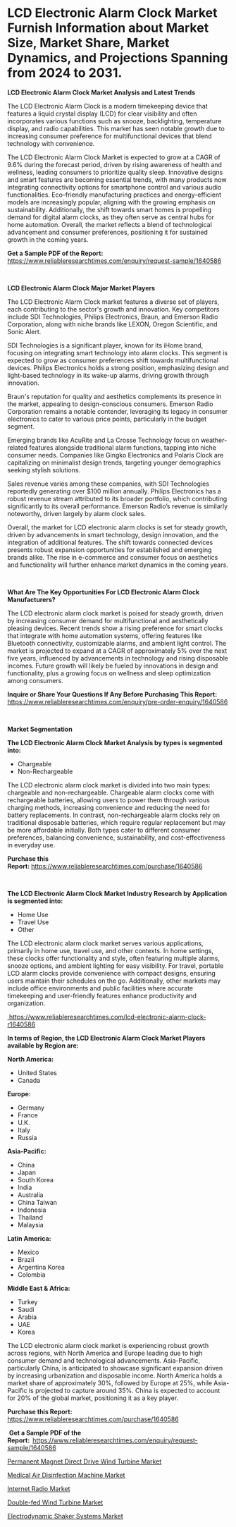 <p><h1>LCD Electronic Alarm Clock Market Furnish Information about Market Size, Market Share, Market Dynamics, and Projections Spanning from 2024 to 2031.</h1></p><p><strong>LCD Electronic Alarm Clock Market Analysis and Latest Trends</strong></p>
<p><p>The LCD Electronic Alarm Clock is a modern timekeeping device that features a liquid crystal display (LCD) for clear visibility and often incorporates various functions such as snooze, backlighting, temperature display, and radio capabilities. This market has seen notable growth due to increasing consumer preference for multifunctional devices that blend technology with convenience.</p><p>The LCD Electronic Alarm Clock Market is expected to grow at a CAGR of 9.6% during the forecast period, driven by rising awareness of health and wellness, leading consumers to prioritize quality sleep. Innovative designs and smart features are becoming essential trends, with many products now integrating connectivity options for smartphone control and various audio functionalities. Eco-friendly manufacturing practices and energy-efficient models are increasingly popular, aligning with the growing emphasis on sustainability. Additionally, the shift towards smart homes is propelling demand for digital alarm clocks, as they often serve as central hubs for home automation. Overall, the market reflects a blend of technological advancement and consumer preferences, positioning it for sustained growth in the coming years.</p></p>
<p><strong>Get a Sample PDF of the Report:&nbsp;</strong> <a href="https://www.reliableresearchtimes.com/enquiry/request-sample/1640586?utm_campaign=1400&utm_medium=2&utm_source=Github&utm_content=ia&utm_term=02102024&utm_id=lcd-electronic-alarm-clock">https://www.reliableresearchtimes.com/enquiry/request-sample/1640586</a></p>
<p>&nbsp;</p>
<p><strong>LCD Electronic Alarm Clock Major Market Players</strong></p>
<p><p>The LCD Electronic Alarm Clock market features a diverse set of players, each contributing to the sector's growth and innovation. Key competitors include SDI Technologies, Philips Electronics, Braun, and Emerson Radio Corporation, along with niche brands like LEXON, Oregon Scientific, and Sonic Alert.</p><p>SDI Technologies is a significant player, known for its iHome brand, focusing on integrating smart technology into alarm clocks. This segment is expected to grow as consumer preferences shift towards multifunctional devices. Philips Electronics holds a strong position, emphasizing design and light-based technology in its wake-up alarms, driving growth through innovation.</p><p>Braun's reputation for quality and aesthetics complements its presence in the market, appealing to design-conscious consumers. Emerson Radio Corporation remains a notable contender, leveraging its legacy in consumer electronics to cater to various price points, particularly in the budget segment.</p><p>Emerging brands like AcuRite and La Crosse Technology focus on weather-related features alongside traditional alarm functions, tapping into niche consumer needs. Companies like Gingko Electronics and Polaris Clock are capitalizing on minimalist design trends, targeting younger demographics seeking stylish solutions.</p><p>Sales revenue varies among these companies, with SDI Technologies reportedly generating over $100 million annually. Philips Electronics has a robust revenue stream attributed to its broader portfolio, which contributing significantly to its overall performance. Emerson Radio’s revenue is similarly noteworthy, driven largely by alarm clock sales.</p><p>Overall, the market for LCD electronic alarm clocks is set for steady growth, driven by advancements in smart technology, design innovation, and the integration of additional features. The shift towards connected devices presents robust expansion opportunities for established and emerging brands alike. The rise in e-commerce and consumer focus on aesthetics and functionality will further enhance market dynamics in the coming years.</p></p>
<p>&nbsp;</p>
<p><strong>What Are The Key Opportunities For LCD Electronic Alarm Clock Manufacturers?</strong></p>
<p><p>The LCD electronic alarm clock market is poised for steady growth, driven by increasing consumer demand for multifunctional and aesthetically pleasing devices. Recent trends show a rising preference for smart clocks that integrate with home automation systems, offering features like Bluetooth connectivity, customizable alarms, and ambient light control. The market is projected to expand at a CAGR of approximately 5% over the next five years, influenced by advancements in technology and rising disposable incomes. Future growth will likely be fueled by innovations in design and functionality, plus a growing focus on wellness and sleep optimization among consumers.</p></p>
<p><strong>Inquire or Share Your Questions If Any Before Purchasing This Report:</strong> <a href="https://www.reliableresearchtimes.com/enquiry/pre-order-enquiry/1640586?utm_campaign=1400&utm_medium=2&utm_source=Github&utm_content=ia&utm_term=02102024&utm_id=lcd-electronic-alarm-clock">https://www.reliableresearchtimes.com/enquiry/pre-order-enquiry/1640586</a></p>
<p>&nbsp;</p>
<p><strong>Market Segmentation</strong></p>
<p><strong>The LCD Electronic Alarm Clock Market Analysis by types is segmented into:</strong></p>
<p><ul><li>Chargeable</li><li>Non-Rechargeable</li></ul></p>
<p><p>The LCD electronic alarm clock market is divided into two main types: chargeable and non-rechargeable. Chargeable alarm clocks come with rechargeable batteries, allowing users to power them through various charging methods, increasing convenience and reducing the need for battery replacements. In contrast, non-rechargeable alarm clocks rely on traditional disposable batteries, which require regular replacement but may be more affordable initially. Both types cater to different consumer preferences, balancing convenience, sustainability, and cost-effectiveness in everyday use.</p></p>
<p><strong>Purchase this Report:&nbsp;</strong><a href="https://www.reliableresearchtimes.com/purchase/1640586?utm_campaign=1400&utm_medium=2&utm_source=Github&utm_content=ia&utm_term=02102024&utm_id=lcd-electronic-alarm-clock">https://www.reliableresearchtimes.com/purchase/1640586</a></p>
<p>&nbsp;</p>
<p><strong>The LCD Electronic Alarm Clock Market Industry Research by Application is segmented into:</strong></p>
<p><ul><li>Home Use</li><li>Travel Use</li><li>Other</li></ul></p>
<p><p>The LCD electronic alarm clock market serves various applications, primarily in home use, travel use, and other contexts. In home settings, these clocks offer functionality and style, often featuring multiple alarms, snooze options, and ambient lighting for easy visibility. For travel, portable LCD alarm clocks provide convenience with compact designs, ensuring users maintain their schedules on the go. Additionally, other markets may include office environments and public facilities where accurate timekeeping and user-friendly features enhance productivity and organization.</p></p>
<p><a href="https://www.reliableresearchtimes.com/lcd-electronic-alarm-clock-r1640586?utm_campaign=1400&utm_medium=2&utm_source=Github&utm_content=ia&utm_term=02102024&utm_id=lcd-electronic-alarm-clock">&nbsp;https://www.reliableresearchtimes.com/lcd-electronic-alarm-clock-r1640586</a></p>
<p><strong>In terms of Region, the LCD Electronic Alarm Clock Market Players available by Region are:</strong></p>
<p>
    <p> <strong> North America: </strong>
        <ul>
            <li>United States</li>
            <li>Canada</li>
        </ul>
        </p> 
    <p> <strong> Europe: </strong>
        <ul>
            <li>Germany</li>
            <li>France</li>
            <li>U.K.</li>
            <li>Italy</li>
            <li>Russia</li>
        </ul>
        </p> 
    <p> <strong> Asia-Pacific: </strong>
        <ul>
            <li>China</li>
            <li>Japan</li>
            <li>South Korea</li>
            <li>India</li>
            <li>Australia</li>
            <li>China Taiwan</li>
            <li>Indonesia</li>
            <li>Thailand</li>
            <li>Malaysia</li>
        </ul>
        </p> 
    <p> <strong> Latin America: </strong>
        <ul>
            <li>Mexico</li>
            <li>Brazil</li>
            <li>Argentina Korea</li>
            <li>Colombia</li>
        </ul>
        </p> 
    <p> <strong> Middle East & Africa: </strong>
        <ul>
            <li>Turkey</li>
            <li>Saudi</li>
            <li>Arabia</li>
            <li>UAE</li>
            <li>Korea</li>
        </ul>
    </p>
    </p>
<p><p>The LCD electronic alarm clock market is experiencing robust growth across regions, with North America and Europe leading due to high consumer demand and technological advancements. Asia-Pacific, particularly China, is anticipated to showcase significant expansion driven by increasing urbanization and disposable income. North America holds a market share of approximately 30%, followed by Europe at 25%, while Asia-Pacific is projected to capture around 35%. China is expected to account for 20% of the global market, positioning it as a key player.</p></p>
<p><strong>Purchase this Report: </strong><a href="https://www.reliableresearchtimes.com/purchase/1640586?utm_campaign=1400&utm_medium=2&utm_source=Github&utm_content=ia&utm_term=02102024&utm_id=lcd-electronic-alarm-clock">https://www.reliableresearchtimes.com/purchase/1640586</a></p>
<p>&nbsp;<strong>Get a Sample PDF of the Report:&nbsp;&nbsp;</strong><a href="https://www.reliableresearchtimes.com/enquiry/request-sample/1640586?utm_campaign=1400&utm_medium=2&utm_source=Github&utm_content=ia&utm_term=02102024&utm_id=lcd-electronic-alarm-clock">https://www.reliableresearchtimes.com/enquiry/request-sample/1640586</a></p>
<p><strong></strong></p>
<p><p><a href="https://issuu.com/reportprime-2/docs/permanent-magnet-direct-drive-wind-_97ad7e824c7b85?utm_campaign=1400&utm_medium=2&utm_source=Github&utm_content=ia&utm_term=02102024&utm_id=lcd-electronic-alarm-clock">Permanent Magnet Direct Drive Wind Turbine Market</a></p><p><a href="https://www.linkedin.com/pulse/role-medical-air-disinfection-machine-market-applications-j11ze?trackingId=aVMLXDJUR0ezXiTe1urnvg%3D%3D&utm_campaign=1400&utm_medium=2&utm_source=Github&utm_content=ia&utm_term=02102024&utm_id=lcd-electronic-alarm-clock">Medical Air Disinfection Machine Market</a></p><p><a href="https://www.linkedin.com/pulse/internet-radio-market-investigation-industry-evolution-forecast-ua8le?trackingId=NNPdmQDwROW1GMih2blphg%3D%3D&utm_campaign=1400&utm_medium=2&utm_source=Github&utm_content=ia&utm_term=02102024&utm_id=lcd-electronic-alarm-clock">Internet Radio Market</a></p><p><a href="https://issuu.com/reportprime-2/docs/double-fed-wind-turbine-market-size_c3f6e72c9c363b?utm_campaign=1400&utm_medium=2&utm_source=Github&utm_content=ia&utm_term=02102024&utm_id=lcd-electronic-alarm-clock">Double-fed Wind Turbine Market</a></p><p><a href="https://www.linkedin.com/pulse/mapping-electrodynamic-shaker-systems-market-trends-challenges-5p9ze?trackingId=F4VnhvZ1RH%2B00qgpIK9t9A%3D%3D&utm_campaign=1400&utm_medium=2&utm_source=Github&utm_content=ia&utm_term=02102024&utm_id=lcd-electronic-alarm-clock">Electrodynamic Shaker Systems Market</a></p></p>